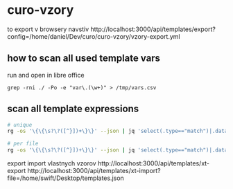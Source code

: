 # curo-vzory

to export v browsery
navstiv http://localhost:3000/api/templates/export?config=/home/daniel/Dev/curo/curo-vzory/vzory-export.yml

## how to scan all used template vars
run and open in libre office
```rg
grep -rni ./ -Po -e "var\.(\w+)" > /tmp/vars.csv
```


## scan all template expressions
```bash
# unique
rg -os '\{\{\s?\?([^}])+\}\}' --json | jq 'select(.type=="match")|.data.path.text as $fn|.data.submatches[]|[$fn, .match.text]' | jq -s '.[]|.[1]' | jq -s 'sort|unique'

# per file
rg -os '\{\{\s?\?([^}])+\}\}' --json | jq 'select(.type=="match")|.data.path.text as $fn|.data.submatches[]|[$fn, .match.text]' | jq -s 'group_by(.[0])'  -r
```


export import vlastnych vzorov
http://localhost:3000/api/templates/xt-export
http://localhost:3000/api/templates/xt-import?file=/home/swift/Desktop/templates.json
